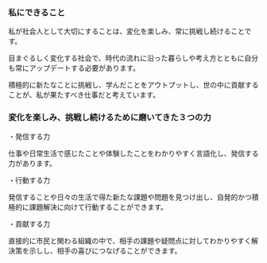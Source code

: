 ### 私にできること

私が社会人として大切にすることは、変化を楽しみ、常に挑戦し続けることです。

目まぐるしく変化する社会で、時代の流れに沿った暮らしや考え方とともに自分も常にアップデートする必要があります。

積極的に新たなことに挑戦し、学んだことをアウトプットし、世の中に貢献することが、私が果たすべき仕事だと考えています。

### 変化を楽しみ、挑戦し続けるために磨いてきた３つの力

・発信する力

仕事や日常生活で感じたことや体験したことをわかりやすく言語化し、発信する力があります。

・行動する力

発信することや日々の生活で得た新たな課題や問題を見つけ出し、自発的かつ積極的に課題解決に向けて行動することができます。

・貢献する力

直接的に市民と関わる組織の中で、相手の課題や疑問点に対してわかりやすく解決策を示しし、相手の喜びにつなげることができます。

